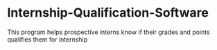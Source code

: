 # Internship-Qualification-Software
This program helps prospective interns know if their grades and points qualifies them for internship
